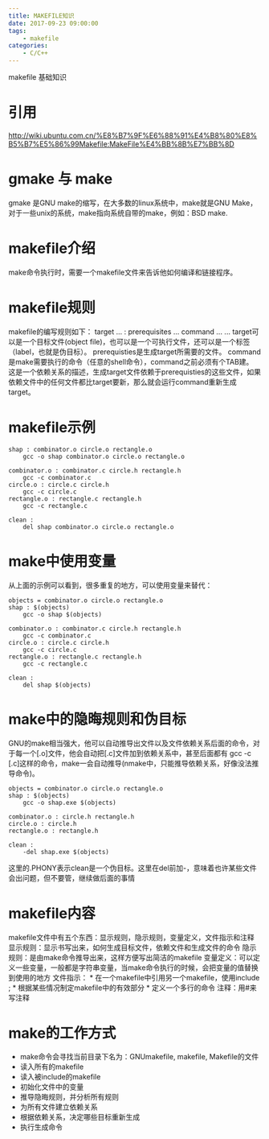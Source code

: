 ```yaml
---
title: MAKEFILE知识
date: 2017-09-23 09:00:00
tags: 
	- makefile
categories:
	- C/C++
---
```

makefile 基础知识
<!-- more -->
# 引用

http://wiki.ubuntu.com.cn/%E8%B7%9F%E6%88%91%E4%B8%80%E8%B5%B7%E5%86%99Makefile:MakeFile%E4%BB%8B%E7%BB%8D

# gmake 与 make
gmake 是GNU make的缩写，在大多数的linux系统中，make就是GNU Make，对于一些unix的系统，make指向系统自带的make，例如：BSD make.

# makefile介绍
make命令执行时，需要一个makefile文件来告诉他如何编译和链接程序。

# makefile规则
makefile的编写规则如下：
target ... : prerequisites ...
	command
	...
	...
target可以是一个目标文件(object file)，也可以是一个可执行文件，还可以是一个标签（label，也就是伪目标）。
prerequisties是生成target所需要的文件。
command是make需要执行的命令（任意的shell命令），command之前必须有个TAB建。
这是一个依赖关系的描述，生成target文件依赖于prerequisties的这些文件，如果依赖文件中的任何文件都比target要新，那么就会运行command重新生成target。

# makefile示例
```
shap : combinator.o circle.o rectangle.o
	gcc -o shap combinator.o circle.o rectangle.o

combinator.o : combinator.c circle.h rectangle.h
	gcc -c combinator.c
circle.o : circle.c circle.h
	gcc -c circle.c
rectangle.o : rectangle.c rectangle.h
	gcc -c rectangle.c

clean :
	del shap combinator.o circle.o rectangle.o
```

# make中使用变量
从上面的示例可以看到，很多重复的地方，可以使用变量来替代：
```
objects = combinator.o circle.o rectangle.o
shap : $(objects)
	gcc -o shap $(objects)

combinator.o : combinator.c circle.h rectangle.h
	gcc -c combinator.c
circle.o : circle.c circle.h
	gcc -c circle.c
rectangle.o : rectangle.c rectangle.h
	gcc -c rectangle.c

clean :
	del shap $(objects)
```

# make中的隐晦规则和伪目标
GNU的make相当强大，他可以自动推导出文件以及文件依赖关系后面的命令，对于每一个[.o]文件，他会自动把[.c]文件加到依赖关系中，甚至后面都有 gcc -c [.c]这样的命令，make一会自动推导(nmake中，只能推导依赖关系，好像没法推导命令)。
```
objects = combinator.o circle.o rectangle.o
shap : $(objects)
	gcc -o shap.exe $(objects)

combinator.o : circle.h rectangle.h
circle.o : circle.h
rectangle.o : rectangle.h

clean :
	-del shap.exe $(objects)
```
这里的.PHONY表示clean是一个伪目标。这里在del前加-，意味着也许某些文件会出问题，但不要管，继续做后面的事情

# makefile内容
makefile文件中有五个东西：显示规则，隐示规则，变量定义，文件指示和注释
显示规则：显示书写出来，如何生成目标文件，依赖文件和生成文件的命令
隐示规则：是由make命令推导出来，这样方便写出简洁的makefile
变量定义：可以定义一些变量，一般都是字符串变量，当make命令执行的时候，会把变量的值替换到使用的地方
文件指示：
	* 在一个makefile中引用另一个makefile，使用include <filename>;
	* 根据某些情况制定makefile中的有效部分
	* 定义一个多行的命令
注释：用#来写注释

# make的工作方式
- make命令会寻找当前目录下名为：GNUmakefile, makefile, Makefile的文件
- 读入所有的makefile
- 读入被include的makefile
- 初始化文件中的变量
- 推导隐晦规则，并分析所有规则
- 为所有文件建立依赖关系
- 根据依赖关系，决定哪些目标重新生成
- 执行生成命令